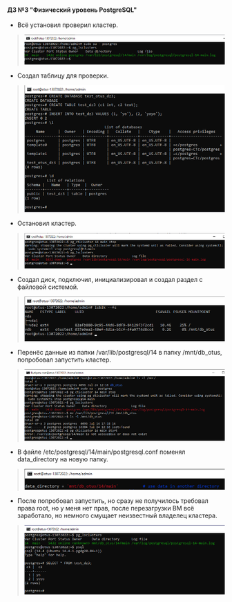 #### ДЗ №3 "Физический уровень PostgreSQL"
- Всё установил проверил кластер.
>![alt tag](https://github.com/vinogradishev/vinogradishev/blob/9183baabce89f0514c23e3f41aedbb2fbf092e59/listcluster.png)
- Создал таблицу для проверки.
>![alt tag](https://github.com/vinogradishev/vinogradishev/blob/9183baabce89f0514c23e3f41aedbb2fbf092e59/createinsert.png)
- Остановил кластер.
>![alt tag](https://github.com/vinogradishev/vinogradishev/blob/9183baabce89f0514c23e3f41aedbb2fbf092e59/stopcluster.png)
- Создал диск, подключил, инициализировал и создал раздел с файловой системой.
>![alt tag](https://github.com/vinogradishev/vinogradishev/blob/9183baabce89f0514c23e3f41aedbb2fbf092e59/mountpart.png)
- Перенёс данные из папки /var/lib/postgresql/14 в папку /mnt/db_otus, попробовал запустить кластер.
>![alt tag](https://github.com/vinogradishev/vinogradishev/blob/9183baabce89f0514c23e3f41aedbb2fbf092e59/failtostart.png)
- В файле /etc/postgresql/14/main/postgresql.conf поменял data_directory на новую папку.
>![alt tag](https://github.com/vinogradishev/vinogradishev/blob/9183baabce89f0514c23e3f41aedbb2fbf092e59/conf.png)
- После попробовал запустить, но сразу не получилось требовал права root, но у меня нет прав, после перезагрузки ВМ всё заработало, но немного смущает неизвестный владелец кластера.
>![alt tag](https://github.com/vinogradishev/vinogradishev/blob/9183baabce89f0514c23e3f41aedbb2fbf092e59/afterconf.png)
